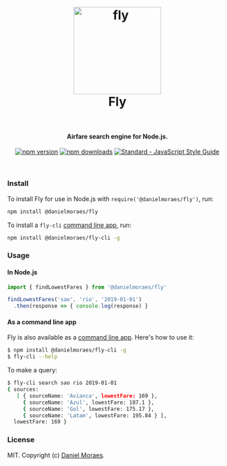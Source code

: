 <h1 align="center">
  <br>
  <img src="https://dmoraes.org/fly.png" alt="fly" width="200"></a>
  <br>
  Fly
  <br>
  <br>
</h1>

<h4 align="center">Airfare search engine for Node.js.</h4>

<p align="center">
  <a href="https://www.npmjs.com/package/@danielmoraes/fly"><img src="https://img.shields.io/npm/v/@danielmoraes/fly.svg" alt="npm version"></a>
  <a href="https://www.npmjs.com/package/@danielmoraes/fly"><img src="https://img.shields.io/npm/dm/@danielmoraes/fly.svg" alt="npm downloads"></a>
  <a href="https://standardjs.com"><img src="https://img.shields.io/badge/code_style-standard-brightgreen.svg" alt="Standard - JavaScript Style Guide"></a>
</p>

<br>

### Install

To install Fly for use in Node.js with `require('@danielmoraes/fly')`, run:

```bash
npm install @danielmoraes/fly
```

To install a `fly-cli`
[command line app](https://github.com/danielmoraes/fly-cli), run:

```bash
npm install @danielmoraes/fly-cli -g
```

### Usage

#### In Node.js

```javascript
import { findLowestFares } from '@danielmoraes/fly'

findLowestFares('sao', 'rio', '2019-01-01')
  .then(response => { console.log(response) }
```

#### As a command line app

Fly is also available as a
[command line app](https://github.com/danielmoraes/fly-cli). Here's how to use
it:

```bash
$ npm install @danielmoraes/fly-cli -g
$ fly-cli --help
```

To make a query:

```bash
$ fly-cli search sao rio 2019-01-01
{ sources:
   [ { sourceName: 'Avianca', lowestFare: 169 },
     { sourceName: 'Azul', lowestFare: 187.1 },
     { sourceName: 'Gol', lowestFare: 175.17 },
     { sourceName: 'Latam', lowestFare: 195.84 } ],
  lowestFare: 169 }
```

### License

MIT. Copyright (c) [Daniel Moraes](https://dmoraes.org).
